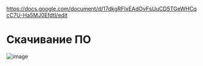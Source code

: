 https://docs.google.com/document/d/17dkgRFIxEAdOvFsUuCD5TGeWHCqcC7U-Ha5MJ0EfdtI/edit 
# Скачивание ПО
![image](https://github.com/Eroshevskiy/Demoekz/assets/97594146/4746446b-92bf-472f-9408-a4c50b56433d)



